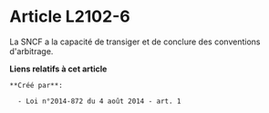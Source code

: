# Article L2102-6

La SNCF a la capacité de transiger et de conclure des conventions d'arbitrage.

**Liens relatifs à cet article**

	**Créé par**:

	  - Loi n°2014-872 du 4 août 2014 - art. 1
